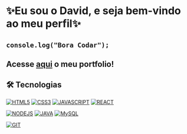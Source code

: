 # ✨Eu sou o David, e seja bem-vindo ao meu perfil✨
## `console.log("Bora Codar");`  
  
  
 ## Acesse [aqui](https://github.com/lordaval/portfolio) o meu portfolio!
   
## 🛠 Tecnologias
[![HTML5](https://img.shields.io/badge/HTML5-E34F26?style=for-the-badge&logo=html5&logoColor=white)](https://github.com/lordaval?tab=repositories&language=html)
[![CSS3](https://img.shields.io/badge/CSS3-1572B6?style=for-the-badge&logo=css3&logoColor=white)](https://github.com/lordaval?tab=repositories&language=css)
[![JAVASCRIPT](https://img.shields.io/badge/JavaScript-323330?style=for-the-badge&logo=javascript&logoColor=F7DF1E)](https://github.com/lordaval?tab=repositories&language=javascript)
[![REACT](https://img.shields.io/badge/React-20232A?style=for-the-badge&logo=react&logoColor=61DAFB)](https://github.com/lordaval)

[![NODEJS](https://img.shields.io/badge/Node.js-339933?style=for-the-badge&logo=nodedotjs&logoColor=white)]([https://github.com/lordaval](https://github.com/lordaval?tab=repositories&language=javascript))
[![JAVA](https://img.shields.io/badge/Java-ED8B00?style=for-the-badge&logo=java&logoColor=white)](https://github.com/lordaval?tab=repositories&language=java)
[![MySQL](https://img.shields.io/badge/mysql-%2300f.svg?style=for-the-badge&logo=mysql&logoColor=white)](https://github.com/lordaval)

[![GIT](https://img.shields.io/badge/GIT-E44C30?style=for-the-badge&logo=git&logoColor=white)](https://github.com/lordaval)
